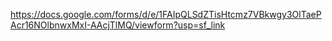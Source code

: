 https://docs.google.com/forms/d/e/1FAIpQLSdZTisHtcmz7VBkwgy3OlTaePAcr16NOlbnwxMxI-AAcjTlMQ/viewform?usp=sf_link
